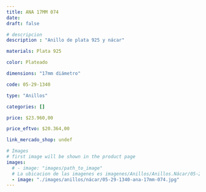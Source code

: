```yaml
---
title: ANA 17MM 074
date: 
draft: false

# descripcion
description : "Anillo de plata 925 y nácar"

materials: Plata 925

color: Plateado

dimensions: "17mm diámetro"

code: 05-29-1340

type: "Anillos"

categories: []

price: $23.960,00

price_eftvo: $20.364,00

link_mercado_shop: undef

# Images
# first image will be shown in the product page
images:
  # - image: "images/path_to_image"
  # La ubicacion de las imagenes es imagenes/Anillos/Anillos.Nácar/05-29-1340-ana-17mm-074
  - image: "./images/anillos/nácar/05-29-1340-ana-17mm-074.jpg"
---
```

